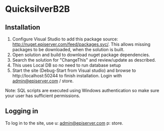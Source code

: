 # QuicksilverB2B
Installation
------------

1.  Configure Visual Studio to add this package source: http://nuget.episerver.com/feed/packages.svc/. This allows missing packages to be downloaded, when the solution is built.
2.  Open solution and build to download nuget package dependencies.
3.  Search the solution for "ChangeThis" and review/update as described.
4.  This uses Local DB so no need to run database setup  
5.  Start the site (Debug-Start from Visual studio) and browse to http://localhost:50244 to finish installation. Login with admin@episerver.com / store.

Note: SQL scripts are executed using Windows authentication so make sure your user has sufficient permissions.

Logging in
-------------
To log in to the site, use u: admin@episerver.com  p: store.
